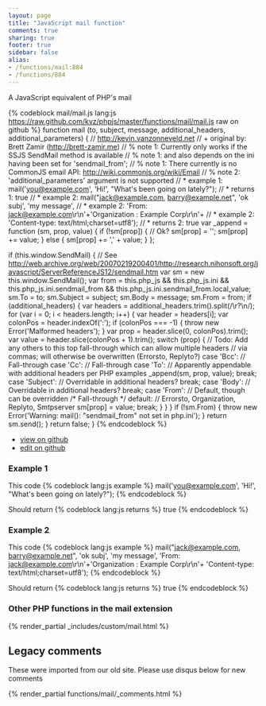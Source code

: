 ```yaml
---
layout: page
title: "JavaScript mail function"
comments: true
sharing: true
footer: true
sidebar: false
alias:
- /functions/mail:884
- /functions/884
---
```

<!-- Generated by Rakefile:build -->
A JavaScript equivalent of PHP's mail

{% codeblock mail/mail.js lang:js https://raw.github.com/kvz/phpjs/master/functions/mail/mail.js raw on github %}
function mail (to, subject, message, additional_headers, additional_parameters) {
  // http://kevin.vanzonneveld.net
  // +   original by: Brett Zamir (http://brett-zamir.me)
  // %          note 1: Currently only works if the SSJS SendMail method is available
  // %          note 1: and also depends on the ini having been set for 'sendmail_from';
  // %          note 1: There currently is no CommonJS email API: http://wiki.commonjs.org/wiki/Email
  // %          note 2: 'additional_parameters' argument is not supported
  // *     example 1: mail('you@example.com', 'Hi!', "What's been going on lately?");
  // *     returns 1: true
  // *     example 2: mail("jack@example.com, barry@example.net", 'ok subj', 'my message',
  // *     example 2:           'From: jack@example.com\r\n'+'Organization : Example Corp\r\n'+
  // *     example 2:           'Content-type: text/html;charset=utf8');
  // *     returns 2: true
  var _append = function (sm, prop, value) {
    if (!sm[prop]) { // Ok?
      sm[prop] = '';
      sm[prop] += value;
    } else {
      sm[prop] += ',' + value;
    }
  };

  if (this.window.SendMail) { // See http://web.archive.org/web/20070219200401/http://research.nihonsoft.org/javascript/ServerReferenceJS12/sendmail.htm
    var sm = new this.window.SendMail();
    var from = this.php_js && this.php_js.ini && this.php_js.ini.sendmail_from && this.php_js.ini.sendmail_from.local_value;
    sm.To = to;
    sm.Subject = subject;
    sm.Body = message;
    sm.From = from;
    if (additional_headers) {
      var headers = additional_headers.trim().split(/\r?\n/);
      for (var i = 0; i < headers.length; i++) {
        var header = headers[i];
        var colonPos = header.indexOf(':');
        if (colonPos === -1) {
          throw new Error('Malformed headers');
        }
        var prop = header.slice(0, colonPos).trim();
        var value = header.slice(colonPos + 1).trim();
        switch (prop) {
          // Todo: Add any others to this top fall-through which can allow multiple headers
          //                via commas; will otherwise be overwritten (Errorsto, Replyto?)
        case 'Bcc':
          // Fall-through
        case 'Cc':
          // Fall-through
        case 'To':
          // Apparently appendable with additional headers per PHP examples
          _append(sm, prop, value);
          break;
        case 'Subject':
          // Overridable in additional headers?
          break;
        case 'Body':
          // Overridable in additional headers?
          break;
        case 'From':
          // Default, though can be overridden
          /* Fall-through */
        default:
          //  Errorsto, Organization, Replyto, Smtpserver
          sm[prop] = value;
          break;
        }
      }
    }
    if (!sm.From) {
      throw new Error('Warning: mail(): "sendmail_from" not set in php.ini');
    }
    return sm.send();
  }
  return false;
}
{% endcodeblock %}

 - [view on github](https://github.com/kvz/phpjs/blob/master/functions/mail/mail.js)
 - [edit on github](https://github.com/kvz/phpjs/edit/master/functions/mail/mail.js)

### Example 1
This code
{% codeblock lang:js example %}
mail('you@example.com', 'Hi!', "What's been going on lately?");
{% endcodeblock %}

Should return
{% codeblock lang:js returns %}
true
{% endcodeblock %}

### Example 2
This code
{% codeblock lang:js example %}
mail("jack@example.com, barry@example.net", 'ok subj', 'my message',
'From: jack@example.com\r\n'+'Organization : Example Corp\r\n'+
'Content-type: text/html;charset=utf8');
{% endcodeblock %}

Should return
{% codeblock lang:js returns %}
true
{% endcodeblock %}


### Other PHP functions in the mail extension
{% render_partial _includes/custom/mail.html %}
## Legacy comments
These were imported from our old site. Please use disqus below for new comments
<div style="overflow-y: scroll; max-height: 500px;">
{% render_partial functions/mail/_comments.html %}
</div>
